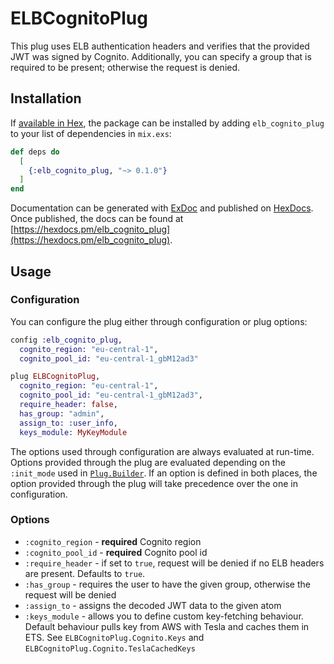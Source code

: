 # ELBCognitoPlug
This plug uses ELB authentication headers and verifies that the provided JWT was signed by Cognito.
Additionally, you can specify a group that is required to be present; otherwise the request is
denied.

## Installation

If [available in Hex](https://hex.pm/docs/publish), the package can be installed
by adding `elb_cognito_plug` to your list of dependencies in `mix.exs`:

```elixir
def deps do
  [
    {:elb_cognito_plug, "~> 0.1.0"}
  ]
end
```

Documentation can be generated with [ExDoc](https://github.com/elixir-lang/ex_doc)
and published on [HexDocs](https://hexdocs.pm). Once published, the docs can
be found at [https://hexdocs.pm/elb_cognito_plug](https://hexdocs.pm/elb_cognito_plug).

## Usage
### Configuration
You can configure the plug either through configuration or plug options:

```elixir
config :elb_cognito_plug,
  cognito_region: "eu-central-1",
  cognito_pool_id: "eu-central-1_gbM12ad3"
```

```elixir
plug ELBCognitoPlug,
  cognito_region: "eu-central-1",
  cognito_pool_id: "eu-central-1_gbM12ad3",
  require_header: false,
  has_group: "admin",
  assign_to: :user_info,
  keys_module: MyKeyModule
```

The options used through configuration are always evaluated at run-time. Options provided through
the plug are evaluated depending on the `:init_mode` used in [`Plug.Builder`](https://hexdocs.pm/plug/Plug.Builder.html).
If an option is defined in both places, the option provided through the plug will take precedence
over the one in configuration.

### Options
- `:cognito_region` - **required** Cognito region
- `:cognito_pool_id` - **required** Cognito pool id
- `:require_header` - if set to `true`, request will be denied if no ELB headers are present.
Defaults to `true`.
- `:has_group` - requires the user to have the given group, otherwise the request will be denied
- `:assign_to` - assigns the decoded JWT data to the given atom
- `:keys_module` - allows you to define custom key-fetching behaviour. Default behaviour pulls key
from AWS with Tesla and caches them in ETS. See `ELBCognitoPlug.Cognito.Keys` and 
`ELBCognitoPlug.Cognito.TeslaCachedKeys`
